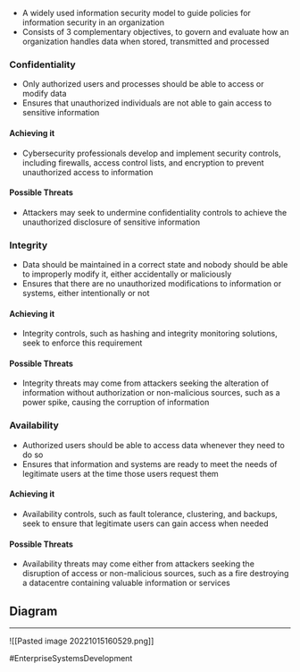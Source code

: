 - A widely used information security model to guide policies for information security in an organization
- Consists of 3 complementary objectives, to govern and evaluate how an organization handles data when stored, transmitted and processed

### Confidentiality
- Only authorized users and processes should be able to access or modify data
- Ensures that unauthorized individuals are not able to gain access to sensitive information

#### Achieving it
- Cybersecurity professionals develop and implement security controls, including firewalls, access control lists, and encryption to prevent unauthorized access to information

#### Possible Threats
- Attackers may seek to undermine confidentiality controls to achieve the unauthorized disclosure of sensitive information

### Integrity
- Data should be maintained in a correct state and nobody should be able to improperly modify it, either accidentally or maliciously
- Ensures that there are no unauthorized modifications to information or systems, either intentionally or not

#### Achieving it
- Integrity controls, such as hashing and integrity monitoring solutions, seek to enforce this requirement

#### Possible Threats
- Integrity threats may come from attackers seeking the alteration of information without authorization or non-malicious sources, such as a power spike, causing the corruption of information

### Availability
- Authorized users should be able to access data whenever they need to do so
- Ensures that information and systems are ready to meet the needs of legitimate users at the time those users request them

#### Achieving it
- Availability controls, such as fault tolerance, clustering, and backups, seek to ensure that legitimate users can gain access when needed

#### Possible Threats
- Availability threats may come either from attackers seeking the disruption of access or non-malicious sources, such as a fire destroying a datacentre containing valuable information or services

## Diagram
---
![[Pasted image 20221015160529.png]]

#EnterpriseSystemsDevelopment 
